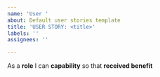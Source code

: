 ```yaml
---
name: 'User '
about: Default user stories template
title: 'USER STORY: <title>'
labels: ''
assignees: ''

---
```


As a **role** I can **capability** so that **received benefit**
